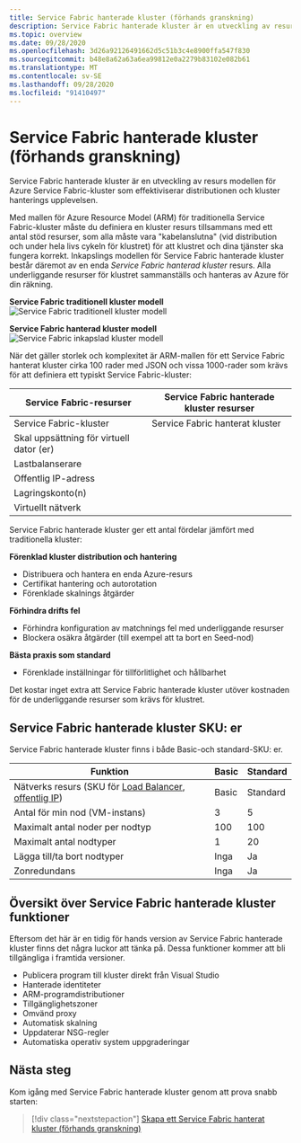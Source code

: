 ```yaml
---
title: Service Fabric hanterade kluster (förhands granskning)
description: Service Fabric hanterade kluster är en utveckling av resurs modellen för Azure Service Fabric-kluster som effektiviserar distribution och kluster hantering.
ms.topic: overview
ms.date: 09/28/2020
ms.openlocfilehash: 3d26a92126491662d5c51b3c4e8900ffa547f830
ms.sourcegitcommit: b48e8a62a63a6ea99812e0a2279b83102e082b61
ms.translationtype: MT
ms.contentlocale: sv-SE
ms.lasthandoff: 09/28/2020
ms.locfileid: "91410497"
---
```

# <a name="service-fabric-managed-clusters-preview"></a>Service Fabric hanterade kluster (förhands granskning)

Service Fabric hanterade kluster är en utveckling av resurs modellen för Azure Service Fabric-kluster som effektiviserar distributionen och kluster hanterings upplevelsen.

Med mallen för Azure Resource Model (ARM) för traditionella Service Fabric-kluster måste du definiera en kluster resurs tillsammans med ett antal stöd resurser, som alla måste vara "kabelanslutna" (vid distribution och under hela livs cykeln för klustret) för att klustret och dina tjänster ska fungera korrekt. Inkapslings modellen för Service Fabric hanterade kluster består däremot av en enda *Service Fabric hanterad kluster* resurs. Alla underliggande resurser för klustret sammanställs och hanteras av Azure för din räkning.

**Service Fabric traditionell kluster modell** 
 ![ Service Fabric traditionell kluster modell][sf-composition]

**Service Fabric hanterad kluster modell** 
 ![ Service Fabric inkapslad kluster modell][sf-encapsulation]

När det gäller storlek och komplexitet är ARM-mallen för ett Service Fabric hanterat kluster cirka 100 rader med JSON och vissa 1000-rader som krävs för att definiera ett typiskt Service Fabric-kluster:

| Service Fabric-resurser | Service Fabric hanterade kluster resurser |
|----------|-----------|
| Service Fabric-kluster | Service Fabric hanterat kluster |
| Skal uppsättning för virtuell dator (er) | |
| Lastbalanserare | |
| Offentlig IP-adress | |
| Lagringskonto(n) | |
| Virtuellt nätverk | |

Service Fabric hanterade kluster ger ett antal fördelar jämfört med traditionella kluster:

**Förenklad kluster distribution och hantering**
- Distribuera och hantera en enda Azure-resurs
- Certifikat hantering och autorotation
- Förenklade skalnings åtgärder

**Förhindra drifts fel**
- Förhindra konfiguration av matchnings fel med underliggande resurser
- Blockera osäkra åtgärder (till exempel att ta bort en Seed-nod)

**Bästa praxis som standard**
- Förenklade inställningar för tillförlitlighet och hållbarhet

Det kostar inget extra att Service Fabric hanterade kluster utöver kostnaden för de underliggande resurser som krävs för klustret.

## <a name="service-fabric-managed-cluster-skus"></a>Service Fabric hanterade kluster SKU: er

Service Fabric hanterade kluster finns i både Basic-och standard-SKU: er.

| Funktion | Basic | Standard |
| ------- | ----- | -------- |
| Nätverks resurs (SKU för [Load Balancer](../load-balancer/skus.md), [offentlig IP](../virtual-network/public-ip-addresses.md)) | Basic | Standard |
| Antal för min nod (VM-instans) | 3 | 5 |
| Maximalt antal noder per nodtyp | 100 | 100 |
| Maximalt antal nodtyper | 1 | 20 |
| Lägga till/ta bort nodtyper | Inga | Ja |
| Zonredundans | Inga | Ja |

## <a name="service-fabric-managed-cluster-feature-roadmap"></a>Översikt över Service Fabric hanterade kluster funktioner
Eftersom det här är en tidig för hands version av Service Fabric hanterade kluster finns det några luckor att tänka på. Dessa funktioner kommer att bli tillgängliga i framtida versioner. 

* Publicera program till kluster direkt från Visual Studio
* Hanterade identiteter 
* ARM-programdistributioner 
* Tillgänglighetszoner 
* Omvänd proxy 
* Automatisk skalning 
* Uppdaterar NSG-regler 
* Automatiska operativ system uppgraderingar

## <a name="next-steps"></a>Nästa steg

Kom igång med Service Fabric hanterade kluster genom att prova snabb starten:

> [!div class="nextstepaction"]
> [Skapa ett Service Fabric hanterat kluster (förhands granskning)](quickstart-managed-cluster-template.md)


[sf-composition]: ./media/overview-managed-cluster/sfrp-composition-resource.png
[sf-encapsulation]: ./media/overview-managed-cluster/sfrp-encapsulated-resource.png
